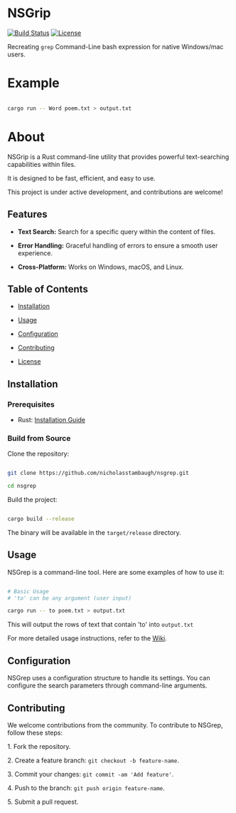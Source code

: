 # NSGrip

[![Build Status](https://travis-ci.org/nicholasstambaugh/nsgrip.svg?branch=master)](https://travis-ci.org/nicholasstambaugh/nsgrip) [![License](https://img.shields.io/badge/license-MIT-blue.svg)](LICENSE)

Recreating `grep` Command-Line bash expression for native Windows/mac users.

# Example
```bash

cargo run -- Word poem.txt > output.txt

```

# About
NSGrip is a Rust command-line utility that provides powerful text-searching capabilities within files. 

It is designed to be fast, efficient, and easy to use. 

This project is under active development, and contributions are welcome!

## Features

- **Text Search:** Search for a specific query within the content of files.

- **Error Handling:** Graceful handling of errors to ensure a smooth user experience.

- **Cross-Platform:** Works on Windows, macOS, and Linux.

## Table of Contents

- [Installation](#installation)

- [Usage](#usage)

- [Configuration](#configuration)

- [Contributing](#contributing)

- [License](#license)

## Installation

### Prerequisites

- Rust: [Installation Guide](https://www.rust-lang.org/tools/install)

### Build from Source

Clone the repository:

```bash

git clone https://github.com/nicholasstambaugh/nsgrep.git

cd nsgrep

```

Build the project:

```bash

cargo build --release

```

The binary will be available in the `target/release` directory.

## Usage

NSGrep is a command-line tool. Here are some examples of how to use it:

```bash

# Basic Usage
# 'to' can be any argument (user input)

cargo run -- to poem.txt > output.txt

```
This will output the rows of text that contain 'to' into `output.txt`

For more detailed usage instructions, refer to the [Wiki](https://github.com/your-username/nsgrep/wiki).

## Configuration

NSGrep uses a configuration structure to handle its settings. You can configure the search parameters through command-line arguments.

## Contributing

We welcome contributions from the community. To contribute to NSGrep, follow these steps:

1\. Fork the repository.

2\. Create a feature branch: `git checkout -b feature-name`.

3\. Commit your changes: `git commit -am 'Add feature'`.

4\. Push to the branch: `git push origin feature-name`.

5\. Submit a pull request.
